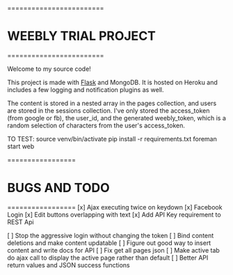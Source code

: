 ========================
# WEEBLY TRIAL PROJECT #
========================

Welcome to my source code!

This project is made with <a href="http://flask.pocoo.org/docs/0.10/tutorial/">Flask</a> and MongoDB. It is hosted on Heroku and includes a few logging and notification plugins as well.

The content is stored in a nested array in the pages collection, and users are stored in the sessions collection. I've only stored the access_token (from google or fb), the user_id, and the generated weebly_token, which is a random selection of characters from the user's access_token.

TO TEST:
source venv/bin/activate
pip install -r requirements.txt 
foreman start web

=================
# BUGS AND TODO #
=================
[x] Ajax executing twice on keydown
[x] Facebook Login
[x] Edit buttons overlapping with text
[x] Add API Key requirement to REST Api

[ ] Stop the aggressive login without changing the token
[ ] Bind content deletions and make content updatable
[ ] Figure out good way to insert content and write docs for API
[ ] Fix get all pages json
[ ] Make active tab do ajax call to display the active page rather than default
[ ] Better API return values and JSON success functions
